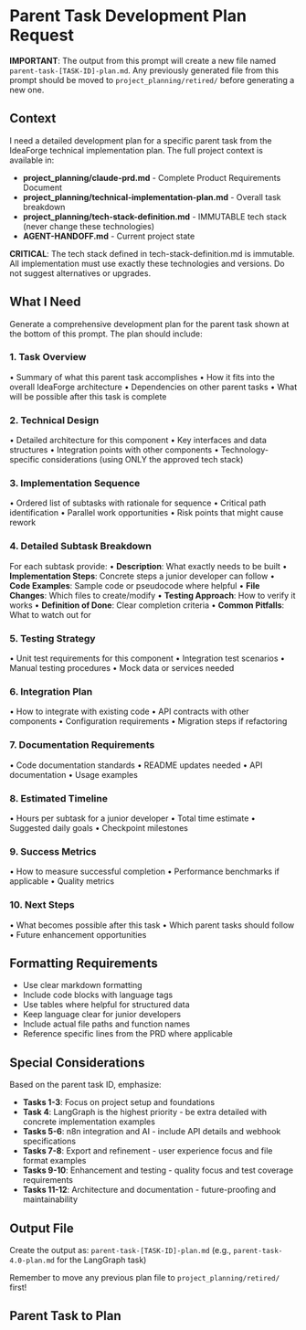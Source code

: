 # Parent Task Development Plan Request

**IMPORTANT**: The output from this prompt will create a new file named `parent-task-[TASK-ID]-plan.md`. Any previously generated file from this prompt should be moved to `project_planning/retired/` before generating a new one.

## Context

I need a detailed development plan for a specific parent task from the IdeaForge technical implementation plan. The full project context is available in:
- **project_planning/claude-prd.md** - Complete Product Requirements Document
- **project_planning/technical-implementation-plan.md** - Overall task breakdown
- **project_planning/tech-stack-definition.md** - IMMUTABLE tech stack (never change these technologies)
- **AGENT-HANDOFF.md** - Current project state

**CRITICAL**: The tech stack defined in tech-stack-definition.md is immutable. All implementation must use exactly these technologies and versions. Do not suggest alternatives or upgrades.

## What I Need

Generate a comprehensive development plan for the parent task shown at the bottom of this prompt. The plan should include:

### 1. **Task Overview**
   • Summary of what this parent task accomplishes
   • How it fits into the overall IdeaForge architecture
   • Dependencies on other parent tasks
   • What will be possible after this task is complete

### 2. **Technical Design**
   • Detailed architecture for this component
   • Key interfaces and data structures
   • Integration points with other components
   • Technology-specific considerations (using ONLY the approved tech stack)

### 3. **Implementation Sequence**
   • Ordered list of subtasks with rationale for sequence
   • Critical path identification
   • Parallel work opportunities
   • Risk points that might cause rework

### 4. **Detailed Subtask Breakdown**
   For each subtask provide:
   • **Description**: What exactly needs to be built
   • **Implementation Steps**: Concrete steps a junior developer can follow
   • **Code Examples**: Sample code or pseudocode where helpful
   • **File Changes**: Which files to create/modify
   • **Testing Approach**: How to verify it works
   • **Definition of Done**: Clear completion criteria
   • **Common Pitfalls**: What to watch out for

### 5. **Testing Strategy**
   • Unit test requirements for this component
   • Integration test scenarios
   • Manual testing procedures
   • Mock data or services needed

### 6. **Integration Plan**
   • How to integrate with existing code
   • API contracts with other components
   • Configuration requirements
   • Migration steps if refactoring

### 7. **Documentation Requirements**
   • Code documentation standards
   • README updates needed
   • API documentation
   • Usage examples

### 8. **Estimated Timeline**
   • Hours per subtask for a junior developer
   • Total time estimate
   • Suggested daily goals
   • Checkpoint milestones

### 9. **Success Metrics**
   • How to measure successful completion
   • Performance benchmarks if applicable
   • Quality metrics

### 10. **Next Steps**
   • What becomes possible after this task
   • Which parent tasks should follow
   • Future enhancement opportunities

## Formatting Requirements

- Use clear markdown formatting
- Include code blocks with language tags
- Use tables where helpful for structured data
- Keep language clear for junior developers
- Include actual file paths and function names
- Reference specific lines from the PRD where applicable

## Special Considerations

Based on the parent task ID, emphasize:

- **Tasks 1-3**: Focus on project setup and foundations
- **Task 4**: LangGraph is the highest priority - be extra detailed with concrete implementation examples
- **Tasks 5-6**: n8n integration and AI - include API details and webhook specifications
- **Tasks 7-8**: Export and refinement - user experience focus and file format examples
- **Tasks 9-10**: Enhancement and testing - quality focus and test coverage requirements
- **Tasks 11-12**: Architecture and documentation - future-proofing and maintainability

## Output File

Create the output as: `parent-task-[TASK-ID]-plan.md`
(e.g., `parent-task-4.0-plan.md` for the LangGraph task)

Remember to move any previous plan file to `project_planning/retired/` first!

## Parent Task to Plan 